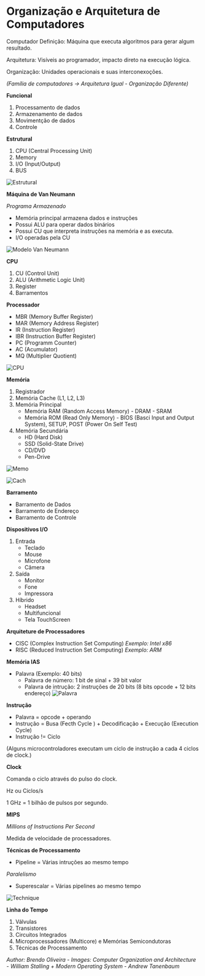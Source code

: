 # Organização e Arquitetura de Computadores

Computador Definição: Máquina que executa algoritmos para gerar algum resultado.

Arquitetura: Visíveis ao programador, impacto direto na execução lógica.

Organização: Unidades operacionais e suas interconexoções.

*(Família de computadores -> Arquitetura Igual - Organização Diferente)*

**Funcional**
1. Processamento de dados
2. Armazenamento de dados
3. Movimentção de dados
4. Controle

**Estrutural**
1. CPU (Central Processing Unit)
2. Memory
3. I/O (Input/Output)
4. BUS

![Estrutural](img1.png)

**Máquina de Van Neumann**

*Programa Armazenado*
* Memória principal armazena dados e instruções
* Possui ALU para operar dados binários
* Possui CU que interpreta instruções na memória e as executa.
* I/O operadas pela CU

![Modelo Van Neumann](img2.png)


**CPU**
1. CU (Control Unit)
2. ALU (Arithmetic Logic Unit)
3. Register
4. Barramentos

**Processador**
* MBR (Memory Buffer Register)
* MAR (Memory Address Register)
* IR (Instruction Register)
* IBR (Instruction Buffer Register)
* PC (Programm Counter)
* AC (Acumulator)
* MQ (Multiplier Quotient)

![CPU](img4.png)

**Memória**
1. Registrador
2. Memória Cache (L1, L2, L3)
3. Memória Principal
   * Memória RAM (Random Access Memory) - DRAM - SRAM
   * Memória ROM (Read Only Memory) - BIOS (Basci Input and Output System), SETUP, POST (Power On Self Test)
4. Memória Secundária
   * HD (Hard Disk)
   * SSD (Solid-State Drive)
   * CD/DVD
   * Pen-Drive

![Memo](img5.png)

![Cach](img6.png)

**Barramento**
* Barramento de Dados
* Barramento de Endereço
* Barramento de Controle

**Dispositivos I/O**
1. Entrada
   * Teclado
   * Mouse
   * Microfone
   * Câmera
2. Saída
   * Monitor
   * Fone
   * Impressora
3. Híbrido
   * Headset
   * Multifuncional
   * Tela TouchScreen

**Arquiteture de Processadores**
* CISC (Complex Instruction Set Computing)
 *Exemplo: Intel x86*
* RISC (Reduced Instruction Set Computing)
 *Exemplo: ARM*

**Memória IAS**
* Palavra (Exemplo: 40 bits)
   * Palavra de número: 1 bit de sinal + 39 bit valor
   * Palavra de intrução: 2 instruções de 20 bits (8 bits opcode + 12 bits endereço)
![Palavra](img3.png)

**Instrução**
* Palavra = opcode + operando
* Instrução = Busa (Fecth Cycle ) + Decodificação + Execução (Execution Cycle)
* Instrução != Ciclo

(Alguns microcontroladores executam um ciclo de instrução a cada 4 ciclos de clock.)

**Clock**

Comanda o ciclo através do pulso do clock.

Hz ou Ciclos/s

1 GHz = 1 bilhão de pulsos por segundo.

**MIPS**

*Millions of Instructions Per Second*

Medida de velocidade de processadores.

**Técnicas de Processamento**

* Pipeline = Várias intruções ao mesmo tempo

*Paralelismo*
* Superescalar = Várias pipelines ao mesmo tempo

![Technique](img7.png)


**Linha do Tempo**

1. Válvulas
2. Transistores
3. Circuitos Integrados
4. Microprocessadores (Multicore) e Memórias Semicondutoras 
5. Técnicas de Processamento

*Author: Brendo Oliveira - 
Images: Computer Organization and Architecture - William Stalling + Modern Operating System - Andrew Tanenbaum*
